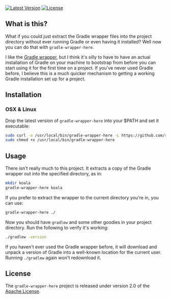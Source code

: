 [![Latest Version](http://img.shields.io/badge/latest-0.6.1-brightgreen.svg)](https://github.com/rholder/gradle-wrapper-here/releases/tag/v0.6.1) [![License](http://img.shields.io/badge/license-apache%202-brightgreen.svg)](https://github.com/rholder/gradle-wrapper-here/blob/master/LICENSE)

## What is this?
What if you could just extract the Gradle wrapper files into the project
directory without ever running Gradle or even having it installed? Well now you
can do that with `gradle-wrapper-here`.

I like the [Gradle wrapper](https://docs.gradle.org/5.6.2/userguide/gradle_wrapper.html),
but I think it's silly to have to have an actual installation of Gradle on your
machine to bootstrap from before you can start using it for the first time on a
project. If you've never used Gradle before, I believe this is a much quicker
mechanism to getting a working Gradle installation set up for a project.

## Installation
### OSX & Linux
Drop the latest version of `gradle-wrapper-here` into your $PATH and set it executable:

```bash
sudo curl -o /usr/local/bin/gradle-wrapper-here -L https://github.com/rholder/gradle-wrapper-here/releases/download/v0.6.1/gradle-wrapper-here && \
sudo chmod +x /usr/local/bin/gradle-wrapper-here
```

## Usage
There isn't really much to this project. It extracts a copy of the Gradle
wrapper out into the specified directory, as in:
```bash
mkdir koala
gradle-wrapper-here koala
```
If you prefer to extract the wrapper to the current directory you're in, you
can use:
```bash
gradle-wrapper-here ./
```
Now you should have `gradlew` and some other goodies in your project directory.
Run the following to verify it's working:
```bash
./gradlew -version
```
If you haven't ever used the Gradle wrapper before, it will download and unpack
a version of Gradle into a well-known location for the current user. Running
`./gradlew` again won't redownload it.

## License
The `gradle-wrapper-here` project is released under version 2.0 of the
[Apache License](http://www.apache.org/licenses/LICENSE-2.0).

